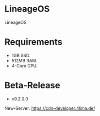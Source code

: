 # LineageOS
LineageOS

# Requirements
- 1GB SSD.
- 512MB RAM.
- 4-Core CPU.

# Beta-Release
- v9.2.0.0

New-Server: https://cdn-developer.4lima.de/
